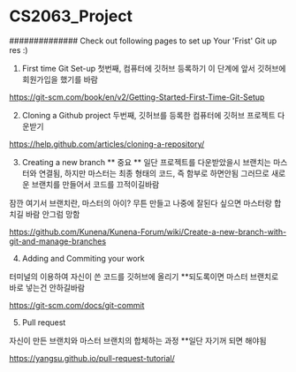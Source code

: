 # CS2063_Project

##############
Check out following pages to set up Your 'Frist' Git up res :)

1) First time Git Set-up
첫번째, 컴퓨터에 깃허브 등록하기
이 단계에 앞서 깃허브에 회원가입을 했기를 바람

https://git-scm.com/book/en/v2/Getting-Started-First-Time-Git-Setup

2) Cloning a Github project
두번째, 깃허브를 등록한 컴퓨터에 깃허브 프로젝트 다운받기

https://help.github.com/articles/cloning-a-repository/

3) Creating a new branch
** 중요 **
일단 프로젝트를 다운받았을시 브랜치는 마스터와 연결됨,
하지만 마스터는 최종 형태의 코드, 즉 함부로 하면안됨 그러므로 새로운 브랜치를 만들어서 코드를 끄적이길바람

잠깐 여기서 브랜치란,
마스터의 아이? 무튼 만들고 나중에 잘된다 싶으면 마스터랑 합치길 바람 안그럼 망함


https://github.com/Kunena/Kunena-Forum/wiki/Create-a-new-branch-with-git-and-manage-branches

4) Adding and Commiting your work

터미널의 이용하여 자신이 쓴 코드를 깃허브에 올리기
**되도록이면 마스터 브랜치로 바로 넣는건 안하길바람

https://git-scm.com/docs/git-commit

5) Pull request

자신이 만든 브랜치와 마스터 브랜치의 합체하는 과정
**일단 자기꺼 되면 해야됨

https://yangsu.github.io/pull-request-tutorial/
